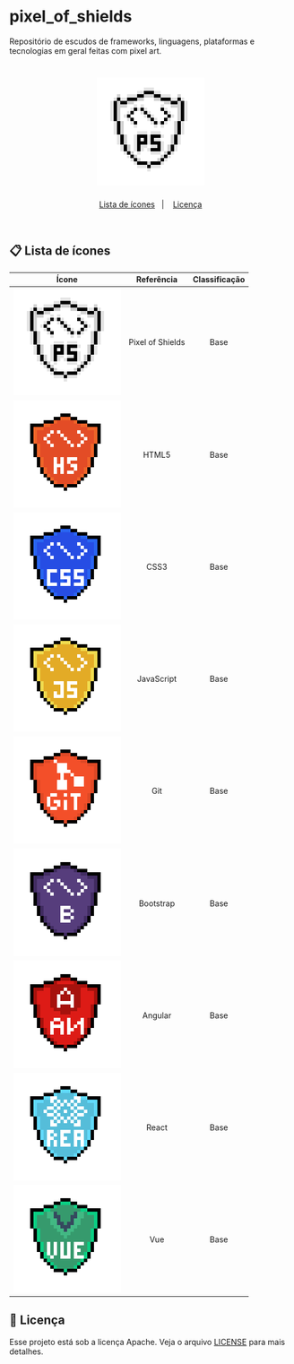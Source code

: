 # pixel_of_shields

Repositório de escudos de frameworks, linguagens, plataformas e tecnologias em geral feitas com pixel art.

<h1 align="center">
    <img alt="Pixel of Shields" title="Pixel of Shields" src="./pixel_of_shields.gif" />
</h1>

<p align="center">
  <a href="#clipboard-lista">Lista de ícones</a>&nbsp;&nbsp;&nbsp;|&nbsp;&nbsp;&nbsp;
  <a href="#memo-licença">Licença</a>
</p>

<br>

## :clipboard: Lista de ícones

|                                Ícone                                |    Referência    | Classificação |
| :-----------------------------------------------------------------: | :--------------: | :-----------: |
| <img alt="PS" title="PS" src="./base/pixel_of_shields.png" />       | Pixel of Shields |     Base      |
| <img alt="HTML5" title="HTML5" src="./base/html.png" />             |      HTML5       |     Base      |
| <img alt="CSS3" title="CSS3" src="./base/css.png" />                |       CSS3       |     Base      |
| <img alt="JS" title="JS" src="./base/javascript.png" />             |    JavaScript    |     Base      |
| <img alt="GIT" title="GIT" src="./base/git.png" />                  |        Git       |     Base      |
| <img alt="BOOTSTRAP" title="BOOTSTRAP" src="./base/bootstrap.png" />|     Bootstrap    |     Base      |
| <img alt="ANGULAR" title="ANGULAR" src="./base/angular.png" />      |      Angular     |     Base      |
| <img alt="REACT" title="REACT" src="./base/react.png" />            |       React      |     Base      |
| <img alt="VUE" title="VUE" src="./base/vue.png" />                  |        Vue       |     Base      |

## :memo: Licença

Esse projeto está sob a licença Apache. Veja o arquivo [LICENSE](LICENSE) para mais detalhes.
